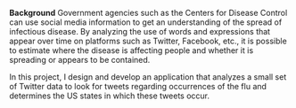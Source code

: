 **Background**
Government agencies such as the Centers for Disease Control can use social media information to get an understanding of the spread of infectious disease. By analyzing the use of words and expressions that appear over time on platforms such as Twitter, Facebook, etc., it is possible to
estimate where the disease is affecting people and whether it is spreading or appears to be contained.

In this project, I design and develop an application that analyzes a small set of Twitter data to look for tweets regarding occurrences of the flu and determines the US states in which these tweets occur.
